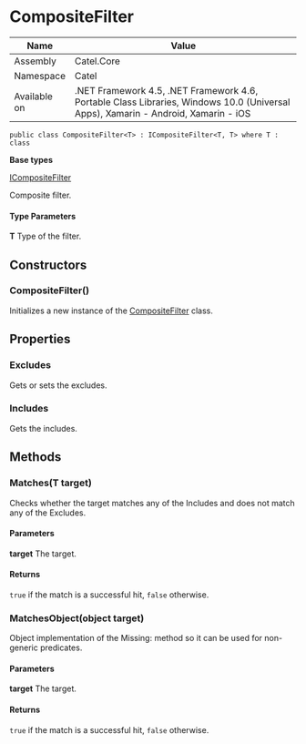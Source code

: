 

# CompositeFilter

Name|Value
---|---
Assembly|Catel.Core
Namespace|Catel
Available on|.NET Framework 4.5, .NET Framework 4.6, Portable Class Libraries, Windows 10.0 (Universal Apps), Xamarin - Android, Xamarin - iOS

```
public class CompositeFilter<T> : ICompositeFilter<T, T> where T : class 
```

**Base types**

[ICompositeFilter](/Catel.Core\Catel\ICompositeFilter.md)


Composite filter.

#### Type Parameters

**T**
Type of the filter.



## Constructors

### CompositeFilter()

Initializes a new instance of the [CompositeFilter](#) class.



## Properties

### Excludes

Gets or sets the excludes.



### Includes

Gets the includes.



## Methods

### Matches(T target)

Checks whether the target matches any of the Includes and does
    not match any of the Excludes.

#### Parameters

**target**
The target.

#### Returns

```true``` if the match is a successful hit, ```false``` otherwise.



### MatchesObject(object target)

Object implementation of the Missing: <see cref="M:Catel.CompositeFilter`1.Matches(`0)" /> method so it can be used for non-generic predicates.

#### Parameters

**target**
The target.

#### Returns

```true``` if the match is a successful hit, ```false``` otherwise.



